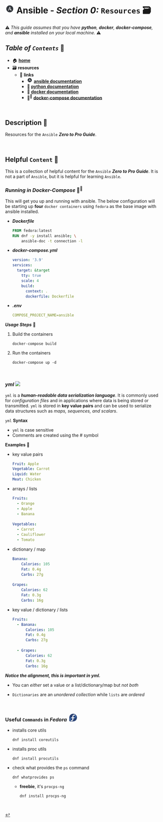 # <img src="../assets/img/ansible.png" width="30px"> **Ansible** - ***Section 0:*** `Resources` 🗃️

⚠️ *This guide assumes that you have **python**, **docker**, **docker-compose**, and **ansible** installed on your local machine.* ⚠️

## ***Table*** *of* ***`Contents`*** 📜

* 🏠 [**home**](../README.md)
* 🗃️ **resources**
  * 🔗 **links**
    * <img src="../assets/img/ansible.png" width="18px"> <a href="https://docs.ansible.com/" target="_blank">**ansible documentation**</a>
    * 🐍 <a href="https://docs.python.org/3/" target="_blank">**python documentation**</a>
    * 🐳 <a href="https://docs.docker.com/" target="_blank">**docker documentation**</a>
    * 🐳<sup>🐳</sup> <a href="https://docs.docker.com/compose/" target="_blank">**docker-compose documentation**</a>

<br />

## **Description** 👀

Resources for the `Ansible` ***Zero to Pro Guide***.

<br />

## **Helpful** `Content` 📌

This is a collection of helpful content for the `Ansible` ***Zero to Pro Guide***. It is not a part of `Ansible`, but it is helpful for learning `Ansible`.

### ***Running in Docker-Compose*** 🐳<sup>🐳</sup>

This will get you up and running with ansible. The below configuration will be starting up **four** `docker containers` using `fedora` as the base image with ansible installed.

* ***Dockerfile***

  ```Dockerfile
  FROM fedora:latest
  RUN dnf -y install ansible; \
      ansible-doc -t connection -l 
  ```

* ***docker-compose.yml***

  ```yml
  version: '3.9'
  services:
    target: &target
      tty: true   
      scale: 4
      build:
        context: .
        dockerfile: Dockerfile    
  ```

* ***.env***

  ```yml
  COMPOSE_PROJECT_NAME=ansible
  ```

***Usage Steps*** 👣

  1. Build the containers

      ```shell
      docker-compose build
      ```

  2. Run the containers

      ```shell
      docker-compose up -d
      ```

<br />

### ***yml***  <img src="../assets/img/yml.png" width="26px">

`yml` is a ***human-readable data serialization language***. It is commonly used for *configuration files* and in applications where data is being stored or transmitted. `yml` is stored in **key value pairs** and can be used to serialize data structures such as *maps, sequences, and scalars*.

`yml` **Syntax**

* `yml` is case sensitive
* Comments are created using the # symbol

**Examples** 🧩

* key value pairs

  ```yml
  Fruit: Apple
  Vegetable: Carrot
  Liquid: Water
  Meat: Chicken
  ```

* arrays / lists

  ```yml
  Fruits:
    - Orange
    - Apple
    - Banana

  Vegetables:
    - Carrot 
    - Cauliflower
    - Tomato
  ```

* dictionary / map

  ```yml
  Banana:
      Calories: 105
      Fat: 0.4g
      Carbs: 27g

  Grapes:
      Calories: 62
      Fat: 0.3g
      Carbs: 16g
  ```

* key value / dictionary / lists

  ```yml
  Fruits:
    - Banana:
        Calories: 105
        Fat: 0.4g
        Carbs: 27g

    - Grapes:
        Calories: 62
        Fat: 0.3g
        Carbs: 16g
  ```

***Notice the alignment, this is important in yml.***

* You can *either* set a value or a list/dictionary/map but *not both*

* `Dictionaries` are an *unordered collection* while `lists` are *ordered*

<br>

### **Useful** `Commands` in ***Fedora*** &nbsp;<img src="../assets/img/fedora_logo.png" width="25px">

* installs core utils

  ```shell
  dnf install coreutils
  ```

* installs proc utils

  ```shell
  dnf install procutils
  ```

* check what provides the `ps` command

  ```shell
  dnf whatprovides ps
  ```

  * **freebie**, it's `procps-ng`

    ```shell
    dnf install procps-ng
    ```

<br />

[↩️](../README.md)
